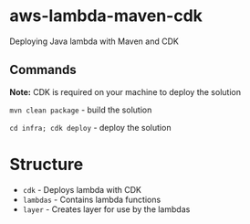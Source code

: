 # aws-lambda-maven-cdk

Deploying Java lambda with Maven and CDK

## Commands

**Note:** CDK is required on your machine to deploy the solution

`mvn clean package` - build the solution

`cd infra; cdk deploy` - deploy the solution

# Structure

* `cdk` - Deploys lambda with CDK
* `lambdas` - Contains lambda functions
* `layer` - Creates layer for use by the lambdas